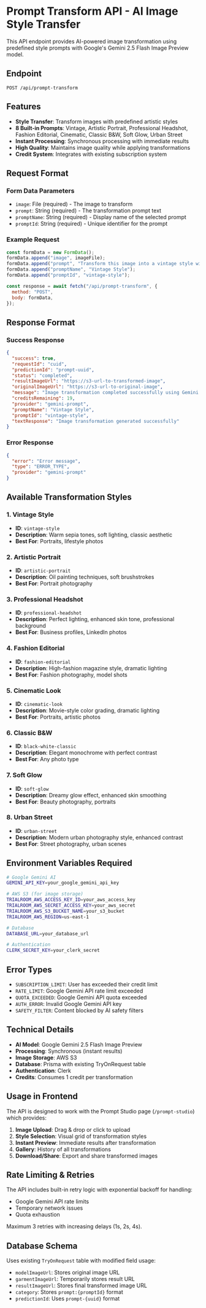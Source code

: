 # Prompt Transform API - AI Image Style Transfer

This API endpoint provides AI-powered image transformation using predefined style prompts with Google's Gemini 2.5 Flash Image Preview model.

## Endpoint
`POST /api/prompt-transform`

## Features

- **Style Transfer**: Transform images with predefined artistic styles
- **8 Built-in Prompts**: Vintage, Artistic Portrait, Professional Headshot, Fashion Editorial, Cinematic, Classic B&W, Soft Glow, Urban Street
- **Instant Processing**: Synchronous processing with immediate results
- **High Quality**: Maintains image quality while applying transformations
- **Credit System**: Integrates with existing subscription system

## Request Format

### Form Data Parameters
- `image`: File (required) - The image to transform
- `prompt`: String (required) - The transformation prompt text
- `promptName`: String (required) - Display name of the selected prompt
- `promptId`: String (required) - Unique identifier for the prompt

### Example Request
```javascript
const formData = new FormData();
formData.append("image", imageFile);
formData.append("prompt", "Transform this image into a vintage style with warm sepia tones...");
formData.append("promptName", "Vintage Style");
formData.append("promptId", "vintage-style");

const response = await fetch("/api/prompt-transform", {
  method: "POST",
  body: formData,
});
```

## Response Format

### Success Response
```json
{
  "success": true,
  "requestId": "cuid",
  "predictionId": "prompt-uuid",
  "status": "completed",
  "resultImageUrl": "https://s3-url-to-transformed-image",
  "originalImageUrl": "https://s3-url-to-original-image",
  "message": "Image transformation completed successfully using Gemini AI.",
  "creditsRemaining": 19,
  "provider": "gemini-prompt",
  "promptName": "Vintage Style",
  "promptId": "vintage-style",
  "textResponse": "Image transformation generated successfully"
}
```

### Error Response
```json
{
  "error": "Error message",
  "type": "ERROR_TYPE",
  "provider": "gemini-prompt"
}
```

## Available Transformation Styles

### 1. Vintage Style
- **ID**: `vintage-style`
- **Description**: Warm sepia tones, soft lighting, classic aesthetic
- **Best For**: Portraits, lifestyle photos

### 2. Artistic Portrait
- **ID**: `artistic-portrait`
- **Description**: Oil painting techniques, soft brushstrokes
- **Best For**: Portrait photography

### 3. Professional Headshot
- **ID**: `professional-headshot`
- **Description**: Perfect lighting, enhanced skin tone, professional background
- **Best For**: Business profiles, LinkedIn photos

### 4. Fashion Editorial
- **ID**: `fashion-editorial`
- **Description**: High-fashion magazine style, dramatic lighting
- **Best For**: Fashion photography, model shots

### 5. Cinematic Look
- **ID**: `cinematic-look`
- **Description**: Movie-style color grading, dramatic lighting
- **Best For**: Portraits, artistic photos

### 6. Classic B&W
- **ID**: `black-white-classic`
- **Description**: Elegant monochrome with perfect contrast
- **Best For**: Any photo type

### 7. Soft Glow
- **ID**: `soft-glow`
- **Description**: Dreamy glow effect, enhanced skin smoothing
- **Best For**: Beauty photography, portraits

### 8. Urban Street
- **ID**: `urban-street`
- **Description**: Modern urban photography style, enhanced contrast
- **Best For**: Street photography, urban scenes

## Environment Variables Required

```bash
# Google Gemini AI
GEMINI_API_KEY=your_google_gemini_api_key

# AWS S3 (for image storage)
TRIALROOM_AWS_ACCESS_KEY_ID=your_aws_access_key
TRIALROOM_AWS_SECRET_ACCESS_KEY=your_aws_secret
TRIALROOM_AWS_S3_BUCKET_NAME=your_s3_bucket
TRIALROOM_AWS_REGION=us-east-1

# Database
DATABASE_URL=your_database_url

# Authentication
CLERK_SECRET_KEY=your_clerk_secret
```

## Error Types

- `SUBSCRIPTION_LIMIT`: User has exceeded their credit limit
- `RATE_LIMIT`: Google Gemini API rate limit exceeded
- `QUOTA_EXCEEDED`: Google Gemini API quota exceeded
- `AUTH_ERROR`: Invalid Google Gemini API key
- `SAFETY_FILTER`: Content blocked by AI safety filters

## Technical Details

- **AI Model**: Google Gemini 2.5 Flash Image Preview
- **Processing**: Synchronous (instant results)
- **Image Storage**: AWS S3
- **Database**: Prisma with existing TryOnRequest table
- **Authentication**: Clerk
- **Credits**: Consumes 1 credit per transformation

## Usage in Frontend

The API is designed to work with the Prompt Studio page (`/prompt-studio`) which provides:

1. **Image Upload**: Drag & drop or click to upload
2. **Style Selection**: Visual grid of transformation styles
3. **Instant Preview**: Immediate results after transformation
4. **Gallery**: History of all transformations
5. **Download/Share**: Export and share transformed images

## Rate Limiting & Retries

The API includes built-in retry logic with exponential backoff for handling:
- Google Gemini API rate limits
- Temporary network issues
- Quota exhaustion

Maximum 3 retries with increasing delays (1s, 2s, 4s).

## Database Schema

Uses existing `TryOnRequest` table with modified field usage:
- `modelImageUrl`: Stores original image URL
- `garmentImageUrl`: Temporarily stores result URL
- `resultImageUrl`: Stores final transformed image URL
- `category`: Stores `prompt:{promptId}` format
- `predictionId`: Uses `prompt-{uuid}` format

